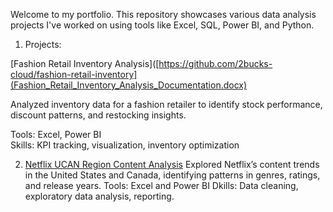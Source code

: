 Welcome to my portfolio. This repository showcases various data analysis projects I've worked on using tools like Excel, SQL, Power BI, and Python.

1. Projects:

[Fashion Retail Inventory Analysis]([https://github.com/2bucks-cloud/fashion-retail-inventory](Fashion_Retail_Inventory_Analysis_Documentation.docx)

Analyzed inventory data for a fashion retailer to identify stock performance, discount patterns, and restocking insights.

Tools: Excel, Power BI  
Skills: KPI tracking, visualization, inventory optimization

2. [Netflix UCAN Region Content Analysis](Netflix_UCAN_Viewership_Analysis_Documentation.docx)
Explored Netflix’s content trends in the United States and Canada, identifying patterns in genres, ratings, and release years.
Tools: Excel and Power BI
Dkills: Data cleaning, exploratory data analysis, reporting.


